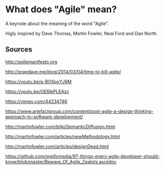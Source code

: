 # What does "Agile" mean?
A keynote about the meaning of the word "Agile".

Higly inspired by Dave Thomas, Martin Fowler, Neal Ford and Dan North.

## Sources

http://agilemanifesto.org

http://pragdave.me/blog/2014/03/04/time-to-kill-agile/

https://youtu.be/a-BOSpxYJ9M

https://youtu.be/GE6lbPLEAzc

https://vimeo.com/44234746

https://www.artefactgroup.com/content/post-agile-a-design-thinking-approach-to-software-development/

http://martinfowler.com/bliki/SemanticDiffusion.html

http://martinfowler.com/articles/newMethodology.html

http://martinfowler.com/articles/designDead.html

https://github.com/oreillymedia/97-things-every-agile-developer-should-know/blob/master/Beware_Of_Agile_Zealots.asciidoc
